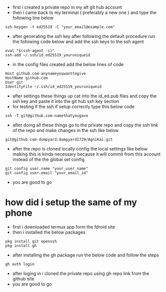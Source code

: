 - first i created a private repo in my alt git hub account 
- then i came back to my terminal ( preferably a new one ) and type the following line below 
```
ssh-keygen -t ed25519 -C "your_email@example.com"
```
- after generating the ssh key after following the default procedure run the following code below and add the ssh keys to the ssh agent 
```
eval "$(ssh-agent -s)"
ssh-add ~/.ssh/id_ed25519_youruniqueid
```
- in the config files created add the below lines of code 
```
Host github.com-anynameyouwanttogive
HostName github.com
User git
IdentityFile ~/.ssh/id_ed25519_youruniqueid
```
- after settings these things up cat into the id_ed.pub files and copy the ssh key and paste it into the git hub ssh key section 
- for testing if the ssh if setup correctly type this below code 
```
ssh -T git@github.com-namethatyougave
```
- after doing all these things go to the private repo and copy the ssh link of the repo and make changes in the ssh like below
```
git@github.com-dumpyard:dumpyard1729/AgniKai.git
```
- after the repo is cloned locally config the local settings like below making this is kinda necessary because it will commit from this account instead of the the global set config 
```
git config user.name "your_user_name"
git config user.email "your_email_id"
```
- you are good to go 

# how did i setup the same of my phone 

- first i downloaded termux app form the fdroid site 
- then i installed the below packages 
```
pkg install git openssh
pkg install gh 
```
- after installing the gh package run the below code and follow the steps 
```
gh auth login 
```
- after loging in i cloned the private repo using gh repo link from the github site 
- you are good to go 